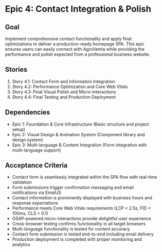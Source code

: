 # Epic 4: Contact Integration & Polish

## Goal
Implement comprehensive contact functionality and apply final optimizations to deliver a production-ready homepage SPA. This epic ensures users can easily connect with AgroVentia while providing the performance and polish expected from a professional business website.

## Stories
1. Story 4.1: Contact Form and Information Integration
2. Story 4.2: Performance Optimization and Core Web Vitals
3. Story 4.3: Final Visual Polish and Micro-interactions
4. Story 4.4: Final Testing and Production Deployment

## Dependencies
- Epic 1: Foundation & Core Infrastructure (Basic structure and project setup)
- Epic 2: Visual Design & Animation System (Component library and design system)
- Epic 3: Multi-language & Content Integration (Form integration with multi-language support)

## Acceptance Criteria
- Contact form is seamlessly integrated within the SPA flow with real-time validation
- Form submissions trigger confirmation messaging and email notifications via EmailJS
- Contact information is prominently displayed with business hours and response expectations
- Performance meets Core Web Vitals requirements (LCP < 2.5s, FID < 100ms, CLS < 0.1)
- GSAP-powered micro-interactions provide delightful user experience
- Cross-browser testing confirms functionality in all target browsers
- Multi-language functionality is tested for content accuracy
- Contact form submission is tested end-to-end including email delivery
- Production deployment is completed with proper monitoring and analytics